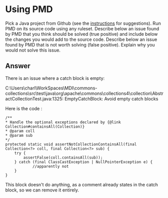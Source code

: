# Using PMD

Pick a Java project from Github (see the [instructions](../sujet.md) for suggestions). Run PMD on its source code using any ruleset. Describe below an issue found by PMD that you think should be solved (true positive) and include below the changes you would add to the source code. Describe below an issue found by PMD that is not worth solving (false positive). Explain why you would not solve this issue.

## Answer

There is an issue where a catch block is empty:

C:\Users\charl\WorkSpaces\MDI\commons-collections\src\test\java\org\apache\commons\collections4\collection\AbstractCollectionTest.java:1325:    EmptyCatchBlock:        Avoid empty catch blocks

Here is the code :

```
/**
* Handle the optional exceptions declared by {@link Collection#containsAll(Collection)}
* @param coll
* @param sub
*/
protected static void assertNotCollectionContainsAll(final Collection<?> coll, final Collection<?> sub) {
    try {
        assertFalse(coll.containsAll(sub));
    } catch (final ClassCastException | NullPointerException e) {
            //apparently not
    }
}
```

This block doesn't do anything, as a comment already states in the catch block, so we can remove it entirely.
